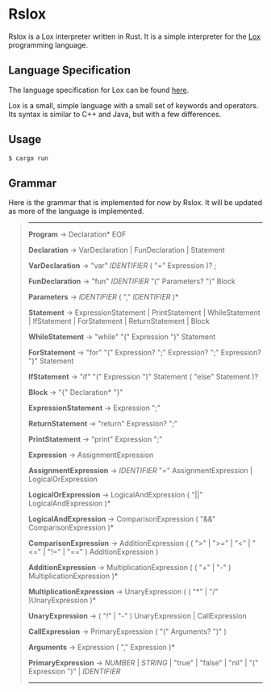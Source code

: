 # Rslox

Rslox is a Lox interpreter written in Rust. It is a simple interpreter for the [Lox](https://github.com/munificent/craftinginterpreters) programming language.

## Language Specification

The language specification for Lox can be found [here](https://craftinginterpreters.com/).

Lox is a small, simple language with a small set of keywords and operators. Its syntax is similar to C++ and Java, but with a few differences.


## Usage

```bash
$ cargo run
```

## Grammar 

Here is the grammar that is implemented for now by Rslox. It will be updated as more of the language is implemented.

>---
> **Program** -> Declaration\* EOF
>
>**Declaration** -> VarDeclaration | FunDeclaration | Statement
>
>**VarDeclaration** -> "var" *IDENTIFIER* ( "=" Expression )? ;
>
>**FunDeclaration** -> "fun" *IDENTIFIER* "(" Parameters? ")" Block 
>
>**Parameters** -> *IDENTIFIER* ( "," *IDENTIFIER* )\*
>
>**Statement** -> ExpressionStatement | PrintStatement | WhileStatement | IfStatement | ForStatement | ReturnStatement | Block
>
>**WhileStatement** -> "while" "(" Expression ")" Statement
>
>**ForStatement** -> "for" "(" Expression? ";" Expression? ";" Expression? ")" Statement
>
>**IfStatement** -> "if" "(" Expression ")" Statement ( "else" Statement )?
>
>**Block** -> "{" Declaration\* "}"
>
>**ExpressionStatement** -> Expression ";"
>
>**ReturnStatement** -> "return" Expression? ";"
>
>**PrintStatement** -> "print" Expression ";"
>
>**Expression** -> AssignmentExpression
>
>**AssignmentExpression** -> *IDENTIFIER* "=" AssignmentExpression | LogicalOrExpression 
>
>**LogicalOrExpression** -> LogicalAndExpression ( "||" LogicalAndExpression )\*
>
>**LogicalAndExpression** -> ComparisonExpression ( "&&" ComparisonExpression )\*
>
>**ComparisonExpression** -> AdditionExpression ( ( ">" | ">=" | "<" | "<=" | "!=" | "==" ) AdditionExpression )
>
>**AdditionExpression** -> MultiplicationExpression ( ( "+" | "-" ) MultiplicationExpression )\*
>
>**MultiplicationExpression** -> UnaryExpression ( ( "\*" | "/" )UnaryExpression )\*
>
>**UnaryExpression** -> ( "!" | "-" ) UnaryExpression | CallExpression
>
>**CallExpression** -> PrimaryExpression ( "(" Arguments? ")" )
>
>**Arguments** -> Expression ( "," Expression )\*
>
>**PrimaryExpression** -> *NUMBER* | *STRING* | "true" | "false" | "nil" | "(" Expression ")" | *IDENTIFIER*
>
>---